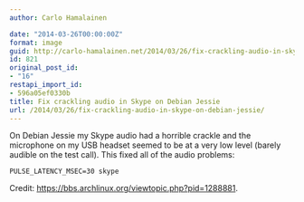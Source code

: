 ```yaml
---
author: Carlo Hamalainen

date: "2014-03-26T00:00:00Z"
format: image
guid: http://carlo-hamalainen.net/2014/03/26/fix-crackling-audio-in-skype-on-debian-jessie/
id: 821
original_post_id:
- "16"
restapi_import_id:
- 596a05ef0330b
title: Fix crackling audio in Skype on Debian Jessie
url: /2014/03/26/fix-crackling-audio-in-skype-on-debian-jessie/
---
```

On Debian Jessie my Skype audio had a horrible crackle and the microphone on my USB headset seemed to be at a very low level (barely audible on the test call). This fixed all of the audio problems: 

```
PULSE_LATENCY_MSEC=30 skype
```

Credit: <https://bbs.archlinux.org/viewtopic.php?pid=1288881>.
